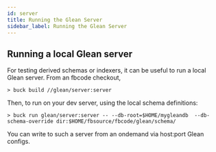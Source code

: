 ```yaml
---
id: server
title: Running the Glean Server
sidebar_label: Running the Glean Server
---
```


## Running a local Glean server

For testing derived schemas or indexers, it can be useful to run a local Glean server.
From an fbcode checkout,
```
> buck build //glean/server:server
```
Then, to run on your dev server, using the local schema definitions:

```
> buck run glean/server:server -- --db-root=$HOME/mygleandb  --db-schema-override dir:$HOME/fbsource/fbcode/glean/schema/
```

You can write to such a server from an ondemand via host:port Glean configs.

